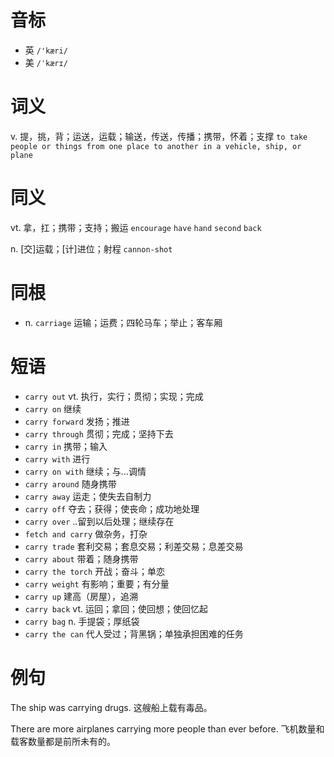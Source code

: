 # 音标

- 英 `/'kæri/`
- 美 `/ˈkærɪ/`

# 词义

v. 提，挑，背；运送，运载；输送，传送，传播；携带，怀着；支撑
`to take people or things from one place to another in a vehicle, ship, or plane`

# 同义

vt. 拿，扛；携带；支持；搬运
`encourage` `have` `hand` `second` `back`

n. [交]运载；[计]进位；射程
`cannon-shot`

# 同根

- n. `carriage` 运输；运费；四轮马车；举止；客车厢

# 短语

- `carry out` vt. 执行，实行；贯彻；实现；完成
- `carry on` 继续
- `carry forward` 发扬；推进
- `carry through` 贯彻；完成；坚持下去
- `carry in` 携带；输入
- `carry with` 进行
- `carry on with` 继续；与…调情
- `carry around` 随身携带
- `carry away` 运走；使失去自制力
- `carry off` 夺去；获得；使丧命；成功地处理
- `carry over` ..留到以后处理；继续存在
- `fetch and carry` 做杂务，打杂
- `carry trade` 套利交易；套息交易；利差交易；息差交易
- `carry about` 带着；随身携带
- `carry the torch` 开战；奋斗；单恋
- `carry weight` 有影响；重要；有分量
- `carry up` 建高（房屋），追溯
- `carry back` vt. 运回；拿回；使回想；使回忆起
- `carry bag` n. 手提袋；厚纸袋
- `carry the can` 代人受过；背黑锅；单独承担困难的任务

# 例句

The ship was carrying drugs.
这艘船上载有毒品。

There are more airplanes carrying more people than ever before.
飞机数量和载客数量都是前所未有的。


